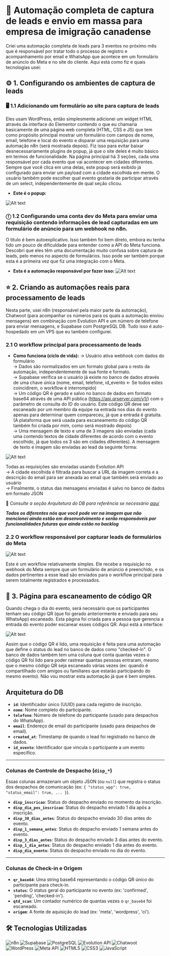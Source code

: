 # 🍁 Automação completa de captura de leads e envio em massa para empresa de imigração canadense

Criei uma automação completa de leads para 3 eventos no próximo mês que é responsável por tratar todo o processo de registro e acompanhamento por email e WhatsApp que acontece em um formulário de anúncio do Meta e no site do cliente. Aqui está como fiz e quais tecnologias usei:

## ⚙️ 1. Configurando os ambientes de captura de leads

### 🖥️ 1.1 Adicionando um formulário ao site para captura de leads

Eles usam WordPress, então simplesmente adicionei um widget HTML através da interface do Elementor contendo o que eu chamaria basicamente de uma página web completa (HTML, CSS e JS) que tem como propósito principal mostrar um formulário com campos de nome, email, telefone e local do evento e disparar uma requisição para uma automação n8n (será mostrada depois). Fiz isso para evitar baixar desnecessariamente plugins de popup, já que o site deles é muito básico em termos de funcionalidade. Na página principal há 3 seções, cada uma responsável por cada evento que vai acontecer em cidades diferentes. Sempre que você clica em uma delas, este popup será exibido já configurado para enviar um payload com a cidade escolhida em mente. O usuário também pode escolher qual evento gostaria de participar através de um select, independentemente de qual seção clicou.

- **Este é o popup:**

![Alt text](https://raw.githubusercontent.com/renato-fb/client-automation-use-cases/refs/heads/main/02_canada-immigration-leads/assets/screenshots/expo-form.jpg)

### ⓕ 1.2 Configurando uma conta dev do Meta para enviar uma requisição contendo informações de lead capturadas em um formulário de anúncio para um webhook no n8n.

O título é bem autoexplicativo. Isso também foi bem direto, embora eu tenha tido um pouco de dificuldade para entender como a API do Meta funciona. Descobri que eles têm uma documentação muito confusa sobre captura de leads, pelo menos no aspecto de formulários. Isso pode ser também porque esta é a primeira vez que fiz uma integração com o Meta.

- **Esta é a automação responsável por fazer isso:**
  ![Alt text](https://raw.githubusercontent.com/renato-fb/client-automation-use-cases/refs/heads/main/02_canada-immigration-leads/assets/screenshots/captacao-fb-leads-expo.jpg)

## ⭐ 2. Criando as automações reais para processamento de leads

Nesta parte, usei n8n (responsável pela maior parte da automação), Chatwoot (para acompanhar os números para os quais a automação enviou mensagens) em combinação com Evolution API e um número de telefone para enviar mensagens, e Supabase com PostgreSQL DB. Tudo isso é auto-hospedado em um VPS que eu também configurei.

### 2.1 O workflow principal para processamento de leads

- **Como funciona (ciclo de vida):**
  -> Usuário ativa webhook com dados do formulário \
  -> Dados são normalizados em um formato global para o resto da automação, independentemente de sua fonte e formato. \
  -> Supabase verifica se o usuário já existe no banco de dados através de uma chave única (nome, email, telefone, id_evento <- Se todos estes coincidirem, o workflow é interrompido) \
  -> Um código QR é gerado e salvo no banco de dados em formato base64 através de uma API pública (https://api.qrserver.com/v1/) com o parâmetro de consulta do ID do usuário. Este código QR deve ser escaneado por um membro da equipe na entrada nos dias do evento apenas para determinar quem compareceu, já que a entrada é gratuita. (A plataforma que será usada para escaneamento do código QR também foi criada por mim, como será mostrado depois) \
  -> Uma mensagem de texto e uma de 3 imagens são enviadas (cada uma contendo textos de cidade diferentes de acordo com o evento escolhido, já que todos os 3 são em cidades diferentes). A mensagem de texto e imagem são enviadas ao lead da seguinte forma:

![Alt text](https://raw.githubusercontent.com/renato-fb/client-automation-use-cases/refs/heads/main/02_canada-immigration-leads/assets/screenshots/main-automation.jpg)

Todas as requisições são enviadas usando Evolution API \
-> A cidade escolhida é filtrada para buscar a URL da imagem correta e a descrição do email para ser anexada ao email que também será enviado ao usuário
\
-> Finalmente, o status das mensagens enviadas é salvo no banco de dados em formato JSON

📄 _Consulte a seção Arquitetura do DB para referência se necessário [aqui](#arquitetura-do-db)_

**_Todos os diferentes nós que você pode ver na imagem que não mencionei ainda estão em desenvolvimento e serão responsáveis por funcionalidades futuras que ainda estão no backlog_**

### 2.2 O workflow responsável por capturar leads de formulários do Meta

![Alt text](https://raw.githubusercontent.com/renato-fb/client-automation-use-cases/refs/heads/main/02_canada-immigration-leads/assets/screenshots/captacao-fb-leads-expo.jpg)

Este é um workflow relativamente simples. Ele recebe a requisição no webhook do Meta sempre que um formulário de anúncio é preenchido, e os dados pertinentes a esse lead são enviados para o workflow principal para serem totalmente registrados e processados.

## 📲 3. Página para escaneamento de código QR

Quando chega o dia do evento, será necessário que os participantes tenham seu código QR (que foi gerado anteriormente e enviado para seu WhatsApp) escaneado. Esta página foi criada para a pessoa que gerencia a entrada do evento poder escanear esses códigos QR. Aqui está a interface:

![Alt text](https://raw.githubusercontent.com/renato-fb/client-automation-use-cases/refs/heads/main/02_canada-immigration-leads/assets/screenshots/qr-admin.png)

Assim que o código QR é lido, uma requisição é feita para uma automação que define o status do lead no banco de dados como "checked-in". O banco de dados também tem uma coluna que conta quantas vezes o código QR foi lido para poder rastrear quantas pessoas entraram, mesmo que o mesmo código QR seja escaneado várias vezes (ex: quando é compartilhado com amigos ou familiares que estarão participando do mesmo evento). Não vou mostrar esta automação já que é bem simples.

## Arquitetura do DB

- **`id`**: Identificador único (UUID) para cada registro de inscrição.
- **`nome`**: Nome completo do participante.
- **`telefone`**: Número de telefone do participante (usado para despachos do WhatsApp).
- **`email`**: Endereço de email do participante (usado para despachos de email).
- **`created_at`**: Timestamp de quando o lead foi registrado no banco de dados.
- **`id_evento`**: Identificador que vincula o participante a um evento específico.

---

### Colunas de Controle de Despacho (`disp_*`)

Essas colunas armazenam um objeto JSON (ou `null`) que registra o status dos despachos de comunicação (ex: `{ "status_wpp": true, "status_email": true, ... }`).

- **`disp_inscricao`**: Status do despacho enviado no momento da inscrição.
- **`disp_dia_pos_inscricao`**: Status do despacho enviado 1 dia após a inscrição.
- **`disp_30_dias_antes`**: Status do despacho enviado 30 dias antes do evento.
- **`disp_1_semana_antes`**: Status do despacho enviado 1 semana antes do evento.
- **`disp_3_dias_antes`**: Status do despacho enviado 3 dias antes do evento.
- **`disp_1_dia_antes`**: Status do despacho enviado 1 dia antes do evento.
- **`disp_dia_evento`**: Status do despacho enviado no dia do evento.

---

### Colunas de Check-in e Origem

- **`qr_base64`**: Uma string base64 representando o código QR único do participante para check-in.
- **`status`**: O status geral do participante no evento (ex: 'confirmed', 'pending', 'checked-in').
- **`qtd_scan`**: Um contador numérico de quantas vezes o `qr_base64` foi escaneado.
- **`origem`**: A fonte de aquisição do lead (ex: 'meta', 'wordpress', 'ci').

## 🛠️ Tecnologias Utilizadas

![n8n](https://img.shields.io/badge/n8n-FF6D5A?style=for-the-badge&logo=n8n&logoColor=white) ![Supabase](https://img.shields.io/badge/Supabase-3ECF8E?style=for-the-badge&logo=supabase&logoColor=white) ![PostgreSQL](https://img.shields.io/badge/PostgreSQL-316192?style=for-the-badge&logo=postgresql&logoColor=white) ![Evolution API](https://img.shields.io/badge/Evolution_API-25D366?style=for-the-badge&logo=whatsapp&logoColor=white) ![Chatwoot](https://img.shields.io/badge/Chatwoot-FF6B6B?style=for-the-badge&logo=chatwoot&logoColor=white) ![WordPress](https://img.shields.io/badge/WordPress-21759B?style=for-the-badge&logo=wordpress&logoColor=white) ![Meta API](https://img.shields.io/badge/Meta_API-1877F2?style=for-the-badge&logo=meta&logoColor=white) ![HTML5](https://img.shields.io/badge/HTML5-E34F26?style=for-the-badge&logo=html5&logoColor=white) ![CSS3](https://img.shields.io/badge/CSS3-1572B6?style=for-the-badge&logo=css3&logoColor=white) ![JavaScript](https://img.shields.io/badge/JavaScript-F7DF1E?style=for-the-badge&logo=javascript&logoColor=black)
